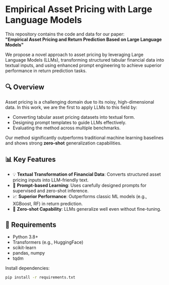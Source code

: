 # Empirical Asset Pricing with Large Language Models

This repository contains the code and data for our paper:  
**"Empirical Asset Pricing and Return Prediction Based on Large Language Models"**

We propose a novel approach to asset pricing by leveraging Large Language Models (LLMs), transforming structured tabular financial data into textual inputs, and using enhanced prompt engineering to achieve superior performance in return prediction tasks.

## 🔍 Overview

Asset pricing is a challenging domain due to its noisy, high-dimensional data. In this work, we are the first to apply LLMs to this field by:
- Converting tabular asset pricing datasets into textual form.
- Designing prompt templates to guide LLMs effectively.
- Evaluating the method across multiple benchmarks.

Our method significantly outperforms traditional machine learning baselines and shows strong **zero-shot** generalization capabilities.

## 📊 Key Features

- 💡 **Textual Transformation of Financial Data**: Converts structured asset pricing inputs into LLM-friendly text.
- 🧠 **Prompt-based Learning**: Uses carefully designed prompts for supervised and zero-shot inference.
- 📈 **Superior Performance**: Outperforms classic ML models (e.g., XGBoost, RF) in return prediction.
- 🧪 **Zero-shot Capability**: LLMs generalize well even without fine-tuning.

## 🧬 Requirements

- Python 3.8+
- Transformers (e.g., HuggingFace)
- scikit-learn
- pandas, numpy
- tqdm

Install dependencies:
```bash
pip install -r requirements.txt
